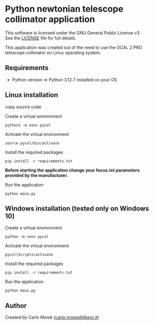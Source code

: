 <h1>Python newtonian telescope collimator application</h1>

This software is licensed under the GNU General Public License v3.  
See the [LICENSE](./Licence.txt) file for full details.

<p>This application was created out of the need to use the OCAL 2 PRO telescope collimator on Linux operating system.</p>

<h2>Requirements</h2>

<ul>
<li>Python version => Python 3.12.7 installed on your OS</li>
</ul>

<h2>Linux installation</h2>

<p>copy source code </p>

<p>Create a virtual environment</p>
<pre><code>python3 -m venv pycol</code></pre>
<p>Activate the virtual environment</p>
<pre><code>source pycol/bin/activate</code></pre>
<p>Install the required packages</p>
<pre><code>pip install -r requirements.txt</code></pre>
<p> <strong>Before starting the application change your focus.txt parameters provided by the manufacturer.</strong></p>
<p>Run the application</p>
<pre><code>python main.py</code></pre>


<h2>Windows installation (tested only on Windows 10)</h2>

<p>Create a virtual environment</p>
<pre><code>python -m venv pycol</code></pre>
<p>Activate the virtual environment</p>
<pre><code>pycol\Scripts\activate</code></pre>
<p>Install the required packages</p>
<pre><code>pip install -r requirements.txt</code></pre>
<p>Run the application</p>
<pre><code>python main.py</code></pre>



## Author

Created by Carlo Moisè (<carlo.moise@libero.it>) 



















